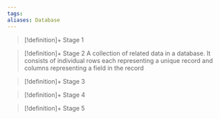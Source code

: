 ```yaml
---
tags:
aliases: Database
---
```


> [!definition]+ Stage 1
>

> [!definition]+ Stage 2
> A collection of related data in a database. It consists of individual rows each representing a unique record and columns representing a field in the record

> [!definition]+ Stage 3
>

> [!definition]+ Stage 4
>

> [!definition]+ Stage 5
>



